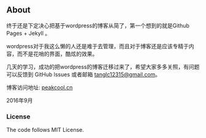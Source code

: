 ## About

终于还是下定决心把基于wordpress的博客从简了，第一个想到的就是Github Pages + Jekyll 。

wordpress对于我这么懒的人还是难于去管理，而且对于博客还是应该专精于内容，而不是花哨的界面，酷炫的效果。

几天的学习，成功的把wordpress的博客迁移过来了，希望大家多多关照，有问题可以反馈到 GitHub lssues 或者邮箱 tanglc12315@gmail.com。

博客访问地址: [peakcool.cn](http://peakcool.cn)

2016年9月

### License
The code follows MIT License.